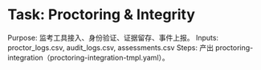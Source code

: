 # Task: Proctoring & Integrity

Purpose: 监考工具接入、身份验证、证据留存、事件上报。
Inputs: proctor_logs.csv, audit_logs.csv, assessments.csv
Steps: 产出 proctoring-integration（proctoring-integration-tmpl.yaml）。
